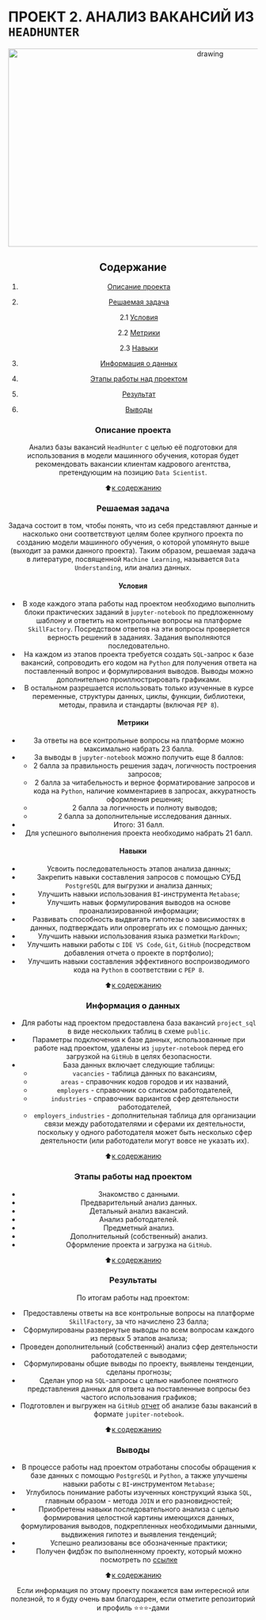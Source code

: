 # **ПРОЕКТ 2. АНАЛИЗ ВАКАНСИЙ ИЗ `HEADHUNTER`**

<center> <img src = https://ffb.ranepa.ru/images/hh-ru.jpg alt="drawing" style="width: 800px; height:400px;" </center>

## **Содержание**

1. [Описание проекта](https://github.com/Licharg/SkillFactory/blob/master/Projects/Project_1/README.md#Описание-проекта)  
2. [Решаемая задача](https://github.com/Licharg/SkillFactory/blob/master/Projects/Project_1/README.md#Решаемая-задача)

    2.1 [Условия](https://github.com/Licharg/SkillFactory/blob/master/Projects/Project_1/README.md#Условия)

    2.2 [Метрики](https://github.com/Licharg/SkillFactory/blob/master/Projects/Project_1/README.md#Метрики)

    2.3 [Навыки](https://github.com/Licharg/SkillFactory/blob/master/Projects/Project_1/README.md#Навыки)

3. [Информация о данных](https://github.com/Licharg/SkillFactory/blob/master/Projects/Project_1/README.md#Информация-о-данных)  
4. [Этапы работы над проектом](https://github.com/Licharg/SkillFactory/blob/master/Projects/Project_1/README.md#Этапы-работы-над-проектом)  
5. [Результат](https://github.com/Licharg/SkillFactory/blob/master/Projects/Project_1/README.md#Результат)
6. [Выводы](https://github.com/Licharg/SkillFactory/blob/master/Projects/Project_1/README.md#Выводы)

### **Описание проекта**

Анализ базы вакансий `HeadHunter` с целью её подготовки для использования в модели машинного обучения, которая будет рекомендовать вакансии клиентам кадрового агентства, претендующим на позицию `Data Scientist`.

:arrow_up:[к содержанию](https://github.com/Licharg/SkillFactory/blob/master/Projects/Project_1/README.md#Содержание)

### **Решаемая задача**

Задача состоит в том, чтобы понять, что из себя представляют данные и насколько они соответствуют целям более крупного проекта по созданию модели машинного обучения, о которой упомянуто выше (выходит за рамки данного проекта). Таким образом, решаемая задача в литературе, посвященной `Machine Learning`, называется `Data Understanding`, или анализ данных.

#### **Условия**

- В ходе каждого этапа работы над проектом необходимо выполнить блоки практических заданий в j`upyter-notebook` по предложенному шаблону и ответить на контрольные вопросы на платформе `SkillFactory`. Посредством ответов на эти вопросы проверяется верность решений в заданиях. Задания выполняются последовательно.  
- На каждом из этапов проекта требуется создать `SQL`-запрос к базе вакансий, сопроводить его кодом на `Python` для получения ответа на поставленный вопрос и формулирования выводов. Выводы можно дополнительно проиллюстрировать графиками.  
- В остальном разрешается использовать только изученные в курсе переменные, структуры данных, циклы, функции, библиотеки, методы, правила и стандарты (включая `PEP 8`).  

#### **Метрики**

- За ответы на все контрольные вопросы на платформе можно максимально набрать 23 балла.
- За выводы в `jupyter-notebook` можно получить еще 8 баллов:
  - 2 балла за правильность решения задач, логичность построения запросов;  
  - 2 балла за читабельность и верное форматирование запросов и кода на `Python`, наличие комментариев в запросах, аккуратность оформления решения;  
  - 2 балла за логичность и полноту выводов;  
  - 2 балла за дополнительные исследования данных.  
- Итого: 31 балл.
- Для успешного выполнения проекта необходимо набрать 21 балл.

#### **Навыки**

- Усвоить последовательность этапов анализа данных;
- Закрепить навыки составления запросов с помощью СУБД `PostgreSQL` для выгрузки и анализа данных;
- Улучшить навыки использования `BI`-инструмента `Metabase`;  
- Улучшить навык формулирования выводов на основе проанализированной информации;
- Развивать способность выдвигать гипотезы о зависимостях в данных, подтверждать или опровергать их с помощью данных;
- Улучшить навыки использования языка разметки `MarkDown`;
- Улучшить навыки работы с `IDE VS Code`, `Git`, `GitHub` (посредством добавления отчета о проекте в портфолио);
- Улучшить навыки составления эффективного воспроизводимого кода на `Python` в соответствии с `PEP 8`.

:arrow_up:[к содержанию](https://github.com/Licharg/SkillFactory/blob/master/Projects/Project_1/README.md#Содержание)

### **Информация о данных**

- Для работы над проектом предоставлена база вакансий `project_sql` в виде нескольких таблиц в схеме `public`.
- Параметры подключения к базе данных, использованные при работе над проектом, удалены из `jupyter-notebook` перед его загрузкой на `GitHub` в целях безопасности.  
- База данных включает следующие таблицы:
  - `vacancies` - таблица данных по вакансиям,  
  - `areas` - справочник кодов городов и их названий,  
  - `employers` - справочник со списком работодателей,  
  - `industries` - справочник вариантов сфер деятельности работодателей,  
  - `employers_industries` - дополнительная таблица для организации связи между работодателями и сферами их деятельности, поскольку у одного работодателя может быть несколько сфер деятельности (или работодатели могут вовсе не указать их).
  
:arrow_up:[к содержанию](https://github.com/Licharg/SkillFactory/blob/master/Projects/Project_1/README.md#Содержание)

### **Этапы работы над проектом**

- Знакомство с данными.  
- Предварительный анализ данных.  
- Детальный анализ вакансий.  
- Анализ работодателей.  
- Предметный анализ.  
- Дополнительный (собственный) анализ.  
- Оформление проекта и загрузка на `GitHub`.

:arrow_up:[к содержанию](https://github.com/Licharg/SkillFactory/blob/master/Projects/Project_1/README.md#Содержание)

### **Результаты**

По итогам работы над проектом:

- Предоставлены ответы на все контрольные вопросы на платформе `SkillFactory`, за что начислено 23 балла;
- Сформулированы развернутые выводы по всем вопросам каждого из первых 5 этапов анализа;  
- Проведен дополнительный (собственный) анализ сфер деятельности работодателей с выводами;
- Сформулированы общие выводы по проекту, выявлены тенденции, сделаны прогнозы;  
- Сделан упор на `SQL`-запросы с целью наиболее понятного представления данных для ответа на поставленные вопросы без частого использования графиков;  
- Подготовлен и выгружен на  `GitHub` [отчет](https://github.com/Licharg/SkillFactory/blob/master/Projects/Project_2/Project-2_Job_position_analysis.ipynb) об анализе базы вакансий в формате `jupiter-notebook`.  

:arrow_up:[к содержанию](https://github.com/Licharg/SkillFactory/blob/master/Projects/Project_1/README.md#Содержание)

### **Выводы**

- В процессе работы над проектом отработаны способы обращения к базе данных с помощью `PostgreSQL` и `Python`, а также улучшены навыки работы с `BI`-инструментом `Metabase`;
- Углубилось понимание работы изученных конструкций языка `SQL`, главным образом - метода `JOIN` и его разновидностей;
- Приобретены навыки последовательного анализа с целью формирования целостной картины имеющихся данных, формулирования выводов, подкрепленных необходимыми данными, выдвижения гипотез и выявления тенденций;
- Успешно реализованы все обозначенные практики;
- Получен фидбэк по выполненному проекту, который можно посмотреть по [ссылке](https://disk.yandex.ru/i/xvV3Mp2i505YbA)

:arrow_up:[к содержанию](https://github.com/Licharg/SkillFactory/blob/master/Projects/Project_1/README.md#Содержание)

Если информация по этому проекту покажется вам интересной или полезной, то я буду очень вам благодарен, если отметите репозиторий и профиль ⭐️⭐️⭐️-дами
